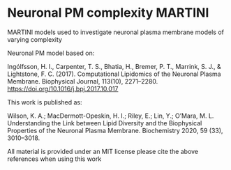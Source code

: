 # Neuronal PM complexity MARTINI

MARTINI models used to investigate neuronal plasma membrane models of varying complexity

Neuronal PM model based on:

Ingólfsson, H. I., Carpenter, T. S., Bhatia, H., Bremer, P. T., Marrink, S. J., & Lightstone, F. C. (2017). Computational Lipidomics of the Neuronal Plasma Membrane. Biophysical Journal, 113(10), 2271–2280. https://doi.org/10.1016/j.bpj.2017.10.017

This work is published as:

Wilson, K. A.; MacDermott-Opeskin, H. I.; Riley, E.; Lin, Y.; O’Mara, M. L. Understanding the Link between Lipid Diversity and the Biophysical Properties of the Neuronal Plasma Membrane. Biochemistry 2020, 59 (33), 3010–3018.

All material is provided under an MIT license please cite the above references when using this work

